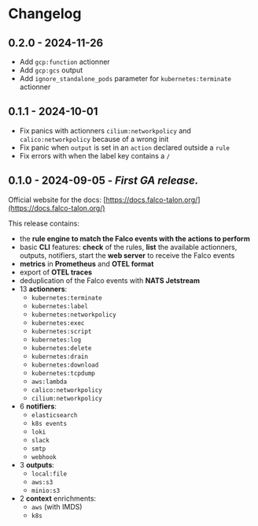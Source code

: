 # Changelog

## 0.2.0 - 2024-11-26

- Add `gcp:function` actionner
- Add `gcp:gcs` output
- Add `ignore_standalone_pods` parameter for `kubernetes:terminate` actionner

## 0.1.1 - 2024-10-01

- Fix panics with actionners `cilium:networkpolicy` and `calico:networkpolicy` because of a wrong init
- Fix panic when `output` is set in an `action` declared outside a `rule`
- Fix errors with when the label key contains a `/`

## 0.1.0 - 2024-09-05 - *First GA release.*

Official website for the docs: [https://docs.falco-talon.org/](https://docs.falco-talon.org/)

This release contains:
- the **rule engine to match the Falco events with the actions to perform**
- basic **CLI** features: **check** of the rules, **list** the available actionners, outputs, notifiers, start the **web server** to receive the Falco events
- **metrics** in **Prometheus** and **OTEL format**
- export of **OTEL traces**
- deduplication of the Falco events with **NATS Jetstream**
- 13 **actionners**:
  - `kubernetes:terminate`
  - `kubernetes:label`
  - `kubernetes:networkpolicy`
  - `kubernetes:exec`
  - `kubernetes:script`
  - `kubernetes:log`
  - `kubernetes:delete`
  - `kubernetes:drain`
  - `kubernetes:download`
  - `kubernetes:tcpdump`
  - `aws:lambda`
  - `calico:networkpolicy`
  - `cilium:networkpolicy`
- 6 **notifiers**:
  - `elasticsearch`
  - `k8s events`
  - `loki`
  - `slack`
  - `smtp`
  - `webhook`
- 3 **outputs**:
  - `local:file`
  - `aws:s3`
  - `minio:s3`
- 2 **context** enrichments:
  - `aws` (with IMDS)
  - `k8s`
